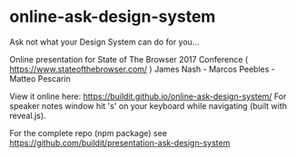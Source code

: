 # online-ask-design-system
Ask not what your Design System can do for you...

Online presentation for State of The Browser 2017 Conference ( https://www.stateofthebrowser.com/ )
James Nash - Marcos Peebles - Matteo Pescarin

View it online here:
https://buildit.github.io/online-ask-design-system/ 
For speaker notes window hit 's' on your keyboard while navigating (built with reveal.js).

For the complete repo (npm package) see https://github.com/buildit/presentation-ask-design-system

